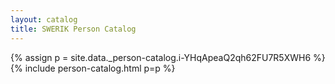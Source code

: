```yaml
---
layout: catalog
title: SWERIK Person Catalog
---
```

{% assign p = site.data._person-catalog.i-YHqApeaQ2qh62FU7R5XWH6 %}
{% include person-catalog.html p=p %}

